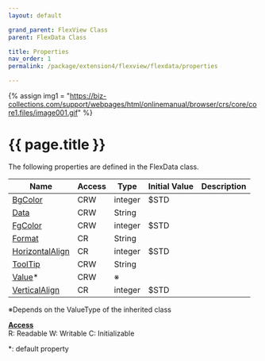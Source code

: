 ```yaml
---
layout: default

grand_parent: FlexView Class
parent: FlexData Class

title: Properties
nav_order: 1
permalink: /package/extension4/flexview/flexdata/properties

---
```

{% assign img1 = "https://biz-collections.com/support/webpages/html/onlinemanual/browser/crs/core/core1.files/image001.gif" %}


# {{ page.title }}

The following properties are defined in the FlexData class.

|Name       | Access | Type   | Initial Value | Description |
|----------	|--------|--------|---------------|----------|
|[BgColor](/package/extension4/flexview/flexdata/properties/bgcolor) | CRW | integer | $STD | |
|[Data](/package/extension4/flexview/flexdata/properties/data) | CRW | String |  | |
|[FgColor](/package/extension4/flexview/flexdata/properties/fgcolor) | CRW | integer | $STD | |
|[Format](/package/extension4/flexview/flexdata/properties/format) | CR | String |  | |
|[HorizontalAlign](/package/extension4/flexview/flexdata/properties/horizontalalign) | CR | integer | $STD | |
|[ToolTip](/package/extension4/flexview/flexdata/properties/tooltip) | CRW | String |  | |
|[Value](/package/extension4/flexview/flexdata/properties/value)* | CRW | ※ |  | |
|[VerticalAlign](/package/extension4/flexview/flexdata/properties/verticalalign) | CR | integer | $STD | |

※Depends on the ValueType of the inherited class

<u><b>Access</b></u><br>
R: Readable
W: Writable
C: Initializable

*: default property